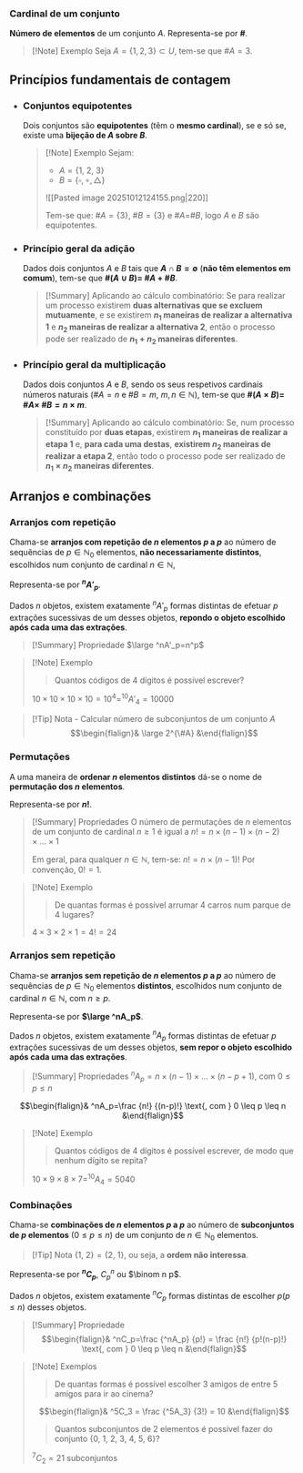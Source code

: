 ### Cardinal de um conjunto
**Número de elementos** de um conjunto $A$.
Representa-se por **#**.

>[!Note] Exemplo
>Seja $A=\{1, 2, 3\} \subset U$, tem-se que #$A=3$.
## Princípios fundamentais de contagem
- ### Conjuntos equipotentes
	Dois conjuntos são **equipotentes** (têm o **mesmo cardinal**), se e só se, existe uma **bijeção de $A$ sobre $B$**.
	
	>[!Note] Exemplo
	>Sejam:
	>- $A=\{1,\ 2,\ 3\}$
	>- $B=\{\square, \circ, \triangle \}$
	>
	>![[Pasted image 20251012124155.png|220]]
	>
	>Tem-se que:
	>#$A=\{3\}$, #$B=\{3\}$ e #$A=$#$B$, logo $A$ e $B$ são equipotentes.
- ### Princípio geral da adição
	Dados dois conjuntos $A$ e $B$ tais que **$A \cap B = \emptyset$** (**não têm elementos em comum**), tem-se que **#$(A \cup B)=$ #$A\ +$ #$B$**.
	
	>[!Summary] Aplicando ao cálculo combinatório:
	>Se para realizar um processo existirem **duas alternativas que se excluem mutuamente**, e se existirem **$n_1$ maneiras de realizar a alternativa 1** e **$n_2$ maneiras de realizar a alternativa 2**, então o processo pode ser realizado de **$n_1+n_2$ maneiras diferentes**.
- ### Princípio geral da multiplicação
	Dados dois conjuntos $A$ e $B$, sendo os seus respetivos cardinais números naturais (#$A=n$ e #$B=m$, $m,n \in \mathbb N$), tem-se que **#$(A \times B)=$ #$A\times$ #$B=n \times m$**.
	
	>[!Summary] Aplicando ao cálculo combinatório:
	>Se, num processo constituído por **duas etapas**, existirem **$n_1$ maneiras de realizar a etapa 1** e, **para cada uma destas**, **existirem $n_2$ maneiras de realizar a etapa 2**, então todo o processo pode ser realizado de **$n_1 \times n_2$ maneiras diferentes**.

## Arranjos e combinações
### Arranjos com repetição
Chama-se **arranjos com repetição de $n$ elementos $p$ a $p$** ao número de sequências de $p \in \mathbb N_0$ elementos, **não necessariamente distintos**, escolhidos num conjunto de cardinal $n \in \mathbb N$,

Representa-se por **$^nA'_p$**.

Dados $n$ objetos, existem exatamente $^nA'_p$ formas distintas de efetuar $p$ extrações sucessivas de um desses objetos, **repondo o objeto escolhido após cada uma das extrações**.

>[!Summary] Propriedade
>$\large ^nA'_p=n^p$

>[!Note] Exemplo
>>Quantos códigos de 4 dígitos é possível escrever?
>
>$10 \times 10 \times 10 \times 10 = 10^4 = ^{10}A'_4=10 000$

>[!Tip] Nota - Calcular número de subconjuntos de um conjunto $A$
>$$\begin{flalign}& \large 2^{\#A} &\end{flalign}$$
### Permutações
A uma maneira de **ordenar $n$ elementos distintos** dá-se o nome de **permutação dos $n$ elementos**.

Representa-se por **$n!$**.
 
> [!Summary] Propriedades
> O número de permutações de $n$ elementos de um conjunto de cardinal $n \geq 1$ é igual a
> $n!=n \times (n-1) \times (n-2) \times ... \times 1$
> 
>Em geral, para qualquer $n \in \mathbb N$, tem-se: $n!=n \times (n-1)!$
>Por convenção, $0!=1$.

>[!Note] Exemplo
>>De quantas formas é possível arrumar 4 carros num parque de 4 lugares?
>
>$4 \times 3 \times 2 \times 1 = 4! = 24$
### Arranjos sem repetição
Chama-se **arranjos sem repetição de $n$ elementos $p$ a $p$** ao número de sequências de $p \in \mathbb N_0$ elementos **distintos**, escolhidos num conjunto de cardinal $n \in \mathbb N$, com $n \geq p$.

Representa-se por **$\large ^nA_p$**.

Dados $n$ objetos, existem exatamente $^n A_p$ formas distintas de efetuar $p$ extrações sucessivas de um desses objetos, **sem repor o objeto escolhido após cada uma das extrações**.

>[!Summary] Propriedades
>$^nA_p=n \times (n-1) \times ... \times (n-p+1) \text{, com } 0 \leq p \leq n$
>
$$\begin{flalign}& ^nA_p=\frac {n!} {(n-p)!} \text{, com } 0 \leq p \leq n &\end{flalign}$$

>[!Note] Exemplo
>>Quantos códigos de 4 dígitos é possível escrever, de modo que nenhum dígito se repita?
>
>$10 \times 9 \times 8 \times 7 = ^{10}A_4=5040$
### Combinações
Chama-se **combinações de $n$ elementos $p$ a $p$** ao número de **subconjuntos de $p$ elementos** $(0 \leq p \leq n)$ de um conjunto de $n \in \mathbb N_0$ elementos.

>[!Tip] Nota
>$\{1,\ 2\}=\{2,\ 1\}$, ou seja, a **ordem não interessa**.

Representa-se por **$^nC_p$**, $C^n_p$ ou $\binom n p$.

Dados $n$ objetos, existem exatamente $^nC_p$ formas distintas de escolher $p(p \leq n)$ desses objetos.

>[!Summary] Propriedade
>$$\begin{flalign}& ^nC_p=\frac {^nA_p} {p!} = \frac {n!} {p!(n-p)!} \text{, com } 0 \leq p \leq n &\end{flalign}$$

>[!Note] Exemplos
>>De quantas formas é possível escolher 3 amigos de entre 5 amigos para ir ao cinema?
>
>$$\begin{flalign}& ^5C_3 = \frac {^5A_3} {3!} = 10 &\end{flalign}$$
>
>> Quantos subconjuntos de 2 elementos é possível fazer do conjunto $\{0,\ 1,\ 2,\ 3,\ 4,\ 5,\ 6\}$?
>
>$^7C_2=21$ subconjuntos



